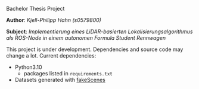 Bachelor Thesis Project

**Author**: _Kjell-Philipp Hahn (s0579800)_

**Subject**: _Implementierung eines LiDAR-basierten Lokalisierungsalgorithmus als ROS-Node in einem autonomen Formula Student Rennwagen_

This project is under development. Dependencies and source code may change a lot.
Current dependencies:
- Python3.10
    - packages listed in `requirements.txt`
- Datasets generated with [fakeScenes](https://github.com/Chalmers-Formula-Student/fakeScenes)

